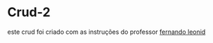 # Crud-2
este crud foi criado com as instruções do professor <a href="https://github.com/fernandoleonid">fernando leonid </a>
